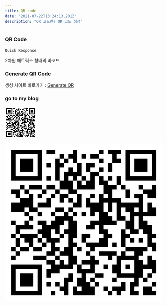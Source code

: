 ```yaml
---
title: QR code
date: "2021-07-22T13:24:13.201Z"
description: "QR 코드란? QR 코드 생성"
---
```


### QR Code

    Quick Response

2차원 매트릭스 형태의 바코드

### Generate QR Code

생성 사이트 바로가기 : [Generate QR](https://me-qr.com/)

### go to my blog

<img src="qrcode_url.png" width=100 height=100>

![url](qrcode_url.png "blog url")
